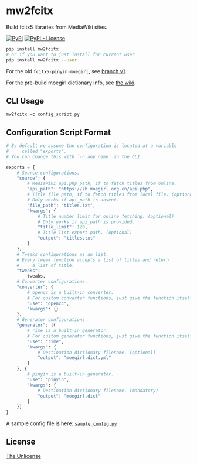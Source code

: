 # mw2fcitx

Build fcitx5 libraries from MediaWiki sites.

[![PyPI](https://img.shields.io/pypi/v/mw2fcitx)](https://pypi.org/project/mw2fcitx/)
[![PyPI - License](https://img.shields.io/pypi/l/mw2fcitx)](https://github.com/outloudvi/mw2fcitx/blob/master/LICENSE)

```sh
pip install mw2fcitx
# or if you want to just install for current user
pip install mw2fcitx --user
```

For the old `fcitx5-pinyin-moegirl`, see [branch v1](https://github.com/outloudvi/mw2fcitx/tree/v1).

For the pre-build moegirl dictionary info, see [the wiki](https://github.com/outloudvi/mw2fcitx/wiki/fcitx5-pinyin-moegirl).

## CLI Usage

```
mw2fcitx -c config_script.py
```

## Configuration Script Format

```python
# By default we assume the configuration is located at a variable
#     called "exports".
# You can change this with `-n any_name` in the CLI.

exports = {
    # Source configurations.
    "source": {
        # MediaWiki api.php path, if to fetch titles from online.
        "api_path": "https://zh.moegirl.org.cn/api.php",
        # Title file path, if to fetch titles from local file. (optional)
        # Only works if api_path is absent.
        "file_path": "titles.txt",
        "kwargs": {
            # Title number limit for online fetching. (optional)
            # Only works if api_path is provided.
            "title_limit": 120,
            # Title list export path. (optional)
            "output": "titles.txt"
        }
    },
    # Tweaks configurations as an list.
    # Every tweak function accepts a list of titles and return
    #     a list of title.
    "tweaks":
        tweaks,
    # Converter configurations.
    "converter": {
        # opencc is a built-in converter.
        # For custom converter functions, just give the function itself.
        "use": "opencc",
        "kwargs": {}
    },
    # Generator configurations.
    "generator": [{
        # rime is a built-in generator.
        # For custom generator functions, just give the function itself.
        "use": "rime",
        "kwargs": {
            # Destination dictionary filename. (optional)
            "output": "moegirl.dict.yml"
        }
    }, {
        # pinyin is a built-in generator.
        "use": "pinyin",
        "kwargs": {
            # Destination dictionary filename. (mandatory)
            "output": "moegirl.dict"
        }
    }]
}
```

A sample config file is here: [`sample_config.py`](https://github.com/outloudvi/mw2fcitx/blob/v2/mw2fcitx/sample_config.py)

## License

[The Unlicense](https://github.com/outloudvi/mw2fcitx/blob/master/LICENSE)

